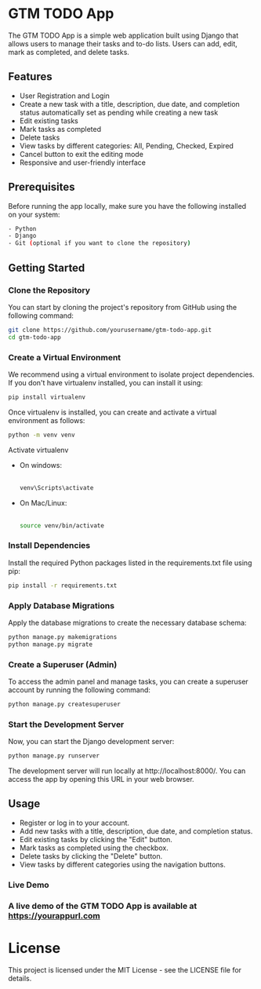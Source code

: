 # GTM TODO App

The GTM TODO App is a simple web application built using Django that allows users to manage their tasks and to-do lists. Users can add, edit, mark as completed, and delete tasks.

## Features

- User Registration and Login
- Create a new task with a title, description, due date, and completion status automatically set as pending while creating a new task
- Edit existing tasks
- Mark tasks as completed
- Delete tasks
- View tasks by different categories: All, Pending, Checked, Expired
- Cancel button to exit the editing mode
- Responsive and user-friendly interface

## Prerequisites

Before running the app locally, make sure you have the following installed on your system:

```bash
- Python 
- Django 
- Git (optional if you want to clone the repository)
```

## Getting Started

### Clone the Repository
You can start by cloning the project's repository from GitHub using the following command:
```bash
git clone https://github.com/yourusername/gtm-todo-app.git
cd gtm-todo-app
```
### Create a Virtual Environment
We recommend using a virtual environment to isolate project dependencies. If you don't have virtualenv installed, you can install it using:
```bash
pip install virtualenv
```
Once virtualenv is installed, you can create and activate a virtual environment as follows:
```bash
python -m venv venv
```
Activate virtualenv <br>
* On windows: <br><br>
    ```bash
    venv\Scripts\activate
    ```
* On Mac/Linux: <br><br>
    ```bash
    source venv/bin/activate
    ```
### Install Dependencies
Install the required Python packages listed in the requirements.txt file using pip:
```bash
pip install -r requirements.txt
```
### Apply Database Migrations
Apply the database migrations to create the necessary database schema:
```bash
python manage.py makemigrations
python manage.py migrate
```
### Create a Superuser (Admin)
To access the admin panel and manage tasks, you can create a superuser account by running the following command:

```bash
python manage.py createsuperuser
```
### Start the Development Server
Now, you can start the Django development server:
```bash
python manage.py runserver
```
The development server will run locally at http://localhost:8000/. You can access the app by opening this URL in your web browser.

## Usage
* Register or log in to your account.
* Add new tasks with a title, description, due date, and completion status.
* Edit existing tasks by clicking the "Edit" button.
* Mark tasks as completed using the checkbox.
* Delete tasks by clicking the "Delete" button.
* View tasks by different categories using the navigation buttons.

### Live Demo
### A live demo of the GTM TODO App is available at https://yourappurl.com

# License
This project is licensed under the MIT License - see the LICENSE file for details.
